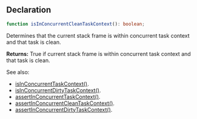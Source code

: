 ## Declaration
```ts
function isInConcurrentCleanTaskContext(): boolean;
```
Determines that the current stack frame is within concurrent task context and that task is clean.

**Returns:** True if current stack frame is within concurrent task context and that task is clean.

See also:
  - [isInConcurrentTaskContext()](./is_in_concurrent_task_context.md).
  - [isInConcurrentDirtyTaskContext()](./is_in_concurrent_dirty_task_context.md).
  - [assertInConcurrentTaskContext()]('./assert_in_concurrent_task_context.md).
  - [assertInConcurrentCleanTaskContext()](./assert_in_concurrent_clean_task_context.md).
  - [assertInConcurrentDirtyTaskContext()](./assert_in_concurrent_dirty_task_context.md).
